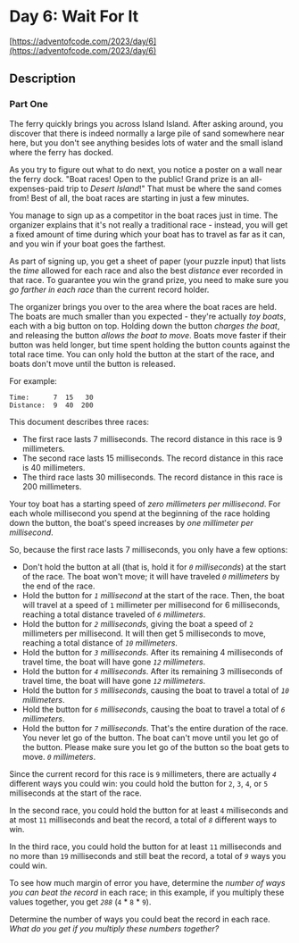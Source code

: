 # Day 6: Wait For It

[https://adventofcode.com/2023/day/6](https://adventofcode.com/2023/day/6)

## Description

### Part One

The ferry quickly brings you across Island Island. After asking around, you discover that there is
indeed normally a large pile of sand somewhere near here, but you don't see anything besides lots of
water and the small island where the ferry has docked.

As you try to figure out what to do next, you notice a poster on a wall near the ferry dock. "Boat
races! Open to the public! Grand prize is an all-expenses-paid trip to _Desert Island_!" That must
be where the sand comes from! Best of all, the boat races are starting in just a few minutes.

You manage to sign up as a competitor in the boat races just in time. The organizer explains that
it's not really a traditional race - instead, you will get a fixed amount of time during which your
boat has to travel as far as it can, and you win if your boat goes the farthest.

As part of signing up, you get a sheet of paper (your puzzle input) that lists the _time_ allowed
for each race and also the best _distance_ ever recorded in that race. To guarantee you win the
grand prize, you need to make sure you _go farther in each race_ than the current record holder.

The organizer brings you over to the area where the boat races are held. The boats are much smaller
than you expected - they're actually _toy boats_, each with a big button on top. Holding down the
button _charges the boat_, and releasing the button _allows the boat to move_. Boats move faster if
their button was held longer, but time spent holding the button counts against the total race time.
You can only hold the button at the start of the race, and boats don't move until the button is
released.

For example:

    Time:      7  15   30
    Distance:  9  40  200
    

This document describes three races:

*   The first race lasts 7 milliseconds. The record distance in this race is 9 millimeters.
*   The second race lasts 15 milliseconds. The record distance in this race is 40 millimeters.
*   The third race lasts 30 milliseconds. The record distance in this race is 200 millimeters.

Your toy boat has a starting speed of _zero millimeters per millisecond_. For each whole millisecond
you spend at the beginning of the race holding down the button, the boat's speed increases by _one
millimeter per millisecond_.

So, because the first race lasts 7 milliseconds, you only have a few options:

*   Don't hold the button at all (that is, hold it for _`0` milliseconds_) at the start of the race.
    The boat won't move; it will have traveled _`0` millimeters_ by the end of the race.
*   Hold the button for _`1` millisecond_ at the start of the race. Then, the boat will travel at a
    speed of `1` millimeter per millisecond for 6 milliseconds, reaching a total distance traveled
    of _`6` millimeters_.
*   Hold the button for _`2` milliseconds_, giving the boat a speed of `2` millimeters per
    millisecond. It will then get 5 milliseconds to move, reaching a total distance of _`10`
    millimeters_.
*   Hold the button for _`3` milliseconds_. After its remaining 4 milliseconds of travel time, the
    boat will have gone _`12` millimeters_.
*   Hold the button for _`4` milliseconds_. After its remaining 3 milliseconds of travel time, the
    boat will have gone _`12` millimeters_.
*   Hold the button for _`5` milliseconds_, causing the boat to travel a total of _`10`
    millimeters_.
*   Hold the button for _`6` milliseconds_, causing the boat to travel a total of _`6` millimeters_.
*   Hold the button for _`7` milliseconds_. That's the entire duration of the race. You never let go
    of the button. The boat can't move until you let go of the button. Please make sure you let go
    of the button so the boat gets to move. _`0` millimeters_.

Since the current record for this race is `9` millimeters, there are actually _`4`_ different ways
you could win: you could hold the button for `2`, `3`, `4`, or `5` milliseconds at the start of the
race.

In the second race, you could hold the button for at least `4` milliseconds and at most `11`
milliseconds and beat the record, a total of _`8`_ different ways to win.

In the third race, you could hold the button for at least `11` milliseconds and no more than `19`
milliseconds and still beat the record, a total of _`9`_ ways you could win.

To see how much margin of error you have, determine the _number of ways you can beat the record_ in
each race; in this example, if you multiply these values together, you get _`288`_ (`4` \* `8` \*
`9`).

Determine the number of ways you could beat the record in each race. _What do you get if you
multiply these numbers together?_
